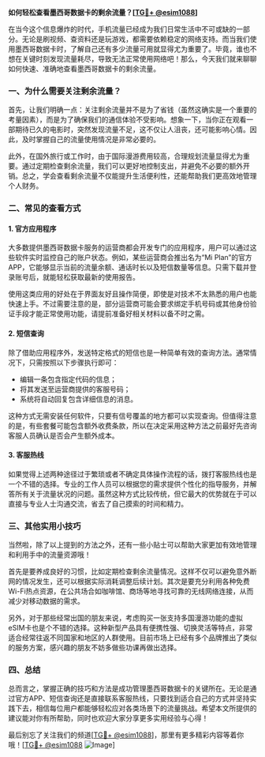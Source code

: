 **如何轻松查看墨西哥数据卡的剩余流量？[[TG💪+ @esim1088](https://t.me/s/esim1088)]**

在当今这个信息爆炸的时代，手机流量已经成为我们日常生活中不可或缺的一部分。无论是刷视频、查资料还是玩游戏，都需要依赖稳定的网络支持。而当我们使用墨西哥数据卡时，了解自己还有多少流量可用就显得尤为重要了。毕竟，谁也不想在关键时刻发现流量耗尽，导致无法正常使用网络吧！那么，今天我们就来聊聊如何快速、准确地查看墨西哥数据卡的剩余流量。

### **一、为什么需要关注剩余流量？**

首先，让我们明确一点：关注剩余流量并不是为了省钱（虽然这确实是一个重要的考量因素），而是为了确保我们的通信体验不受影响。想象一下，当你正在观看一部期待已久的电影时，突然发现流量不足，这不仅让人沮丧，还可能影响心情。因此，及时掌握自己的流量使用情况是非常必要的。

此外，在国外旅行或工作时，由于国际漫游费用较高，合理规划流量显得尤为重要。通过定期检查剩余流量，我们可以更好地控制支出，并避免不必要的额外开销。总之，学会查看剩余流量不仅能提升生活便利性，还能帮助我们更高效地管理个人财务。

### **二、常见的查看方式**

#### **1. 官方应用程序**

大多数提供墨西哥数据卡服务的运营商都会开发专门的应用程序，用户可以通过这些软件实时监控自己的账户状态。例如，某些运营商会推出名为“Mi Plan”的官方APP，它能够显示当前的流量余额、通话时长以及短信数量等信息。只需下载并登录账号后，就能轻松获取最新的使用报告。

使用这类应用的好处在于界面友好且操作简便，即使是对技术不太熟悉的用户也能快速上手。不过需要注意的是，部分运营商可能会要求绑定手机号码或其他身份验证手段才能正常使用功能，请提前准备好相关材料以备不时之需。

#### **2. 短信查询**

除了借助应用程序外，发送特定格式的短信也是一种简单有效的查询方法。通常情况下，只需按照以下步骤执行即可：

- 编辑一条包含指定代码的信息；
- 将其发送至运营商提供的客服号码；
- 系统将自动回复包含详细信息的消息。

这种方式无需安装任何软件，只要有信号覆盖的地方都可以实现查询。但值得注意的是，有些套餐可能包含额外收费条款，所以在决定采用这种方法之前最好先咨询客服人员确认是否会产生额外成本。

#### **3. 客服热线**

如果觉得上述两种途径过于繁琐或者不确定具体操作流程的话，拨打客服热线也是一个不错的选择。专业的工作人员可以根据您的需求提供个性化的指导服务，并解答所有关于流量状况的问题。虽然这种方式比较传统，但它最大的优势就在于可以直接与专业人士沟通交流，省去了自己摸索的时间和精力。

### **三、其他实用小技巧**

当然啦，除了以上提到的方法之外，还有一些小贴士可以帮助大家更加有效地管理和利用手中的流量资源哦！

首先是要养成良好的习惯，比如定期检查剩余流量情况。这样不仅可以避免意外断网的情况发生，还可以根据实际消耗调整后续计划。其次是要充分利用各种免费Wi-Fi热点资源，在公共场合如咖啡馆、商场等地寻找可靠的无线网络连接，从而减少对移动数据的需求。

另外，对于那些经常出国的朋友来说，考虑购买一张支持多国漫游功能的虚拟eSIM卡也是个不错的选择。这种新型产品具有便携性强、切换灵活等特点，非常适合经常往返不同国家和地区的人群使用。目前市场上已经有多个品牌推出了类似的服务方案，感兴趣的朋友不妨多做些功课再做出选择。

### **四、总结**

总而言之，掌握正确的技巧和方法是成功管理墨西哥数据卡的关键所在。无论是通过官方APP、短信查询还是直接联系客服热线，只要找到适合自己的方式并坚持实践下去，相信每位用户都能够轻松应对各类场景下的流量挑战。希望本文所提供的建议能对你有所帮助，同时也欢迎大家分享更多实用经验与心得！

最后别忘了关注我们的频道[[TG💪+ @esim1088](https://t.me/s/esim1088)]，那里有更多精彩内容等着你哦！[[TG💪+ @esim1088](https://t.me/s/esim1088) ![Image](https://i.postimg.cc/4NQfJmqS/Snipaste-2025-05-13-00-14-12.png)]